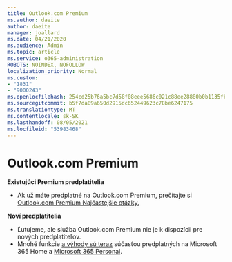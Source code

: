 ```yaml
---
title: Outlook.com Premium
ms.author: daeite
author: daeite
manager: joallard
ms.date: 04/21/2020
ms.audience: Admin
ms.topic: article
ms.service: o365-administration
ROBOTS: NOINDEX, NOFOLLOW
localization_priority: Normal
ms.custom:
- "1831"
- "9000243"
ms.openlocfilehash: 254cd25b76a5bc7d58f08eee5686c021c88ee28880b0b1135fba8e2119355721
ms.sourcegitcommit: b5f7da89a650d2915dc652449623c78be6247175
ms.translationtype: MT
ms.contentlocale: sk-SK
ms.lasthandoff: 08/05/2021
ms.locfileid: "53983468"
---
```

# <a name="outlookcom-premium"></a>Outlook.com Premium

**Existujúci Premium predplatitelia**

- Ak už máte predplatné na Outlook.com Premium, prečítajte si [Outlook.com Premium Najčastejšie otázky.](https://support.office.com/article/cd5f03f6-1407-456a-9410-f8f24804746b?wt.mc_id=Office_Outlook_com_Alchemy)

**Noví predplatitelia**

- Ľutujeme, ale služba Outlook.com Premium nie je k dispozícii pre nových predplatiteľov.
- Mnohé funkcie [a výhody sú teraz](https://support.office.com/article/78c6089c-7faf-44f5-82e2-efa9ebb921d2?wt.mc_id=Office_Outlook_com_Alchemy) súčasťou predplatných na Microsoft 365 Home a [Microsoft 365 Personal](https://go.microsoft.com/fwlink/?linkid=2017122).